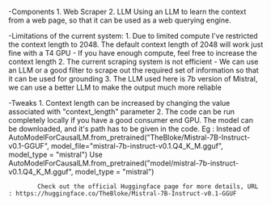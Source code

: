 -Components
      1. Web Scraper
      2. LLM
      Using an LLM to learn the  context from a web page, so that it can be used as a web querying engine.

-Limitations of the current system:
      1. Due to limited compute I've restricted the context length to 2048. The default context length of 2048 will work just fine with a T4 GPU
            - If you have enough compute, feel free to increase the context length
      2. The current scraping system is not efficient
            - We can use an LLM or a good filter to scrape out the required set of information so that it can be used for grounding
      3. The LLM used here is 7b version of Mistral, we can use a better LLM to make the output much more reliable

-Tweaks
      1. Context length can be increased by changing the value associated with "context_length" parameter
      2. The code can be run completely locally if you have a good consumer end GPU. The model can be downloaded, and it's path has to be given in the code. 
            Eg : 
            Instead of 
            AutoModelForCausalLM.from_pretrained("TheBloke/Mistral-7B-Instruct-v0.1-GGUF", model_file="mistral-7b-instruct-v0.1.Q4_K_M.gguf", model_type = "mistral")
            Use 
            AutoModelForCausalLM.from_pretrained("model/mistral-7b-instruct-v0.1.Q4_K_M.gguf", model_type = "mistral")
      
            Check out the official Huggingface page for more details, URL : https://huggingface.co/TheBloke/Mistral-7B-Instruct-v0.1-GGUF
